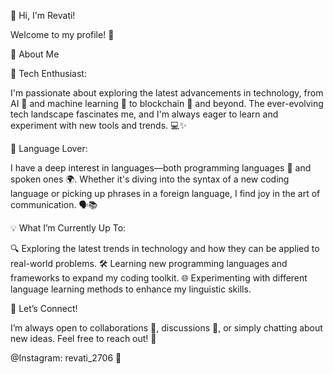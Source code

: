 👋 Hi, I'm Revati!

Welcome to my profile! 🌟

🚀 About Me

🌱 Tech Enthusiast: 

I'm passionate about exploring the latest advancements in technology, 
from AI 🤖 and machine learning 🧠 to blockchain 🔗 and beyond.
The ever-evolving tech landscape fascinates me, 
and I'm always eager to learn and experiment with new tools and trends. 💻✨

💬 Language Lover: 

I have a deep interest in languages—both programming languages 💾 and spoken ones 🌍.
Whether it's diving into the syntax of a new coding language 
or picking up phrases in a foreign language, 
I find joy in the art of communication. 🗣️📚

💡 What I’m Currently Up To:

 🔍 Exploring the latest trends in technology and how they can be applied to real-world problems.
 🛠️ Learning new programming languages and frameworks to expand my coding toolkit.
 🌐 Experimenting with different language learning methods to enhance my linguistic skills.

🤝 Let’s Connect!

I’m always open to collaborations 🤝, discussions 💬, or simply chatting about new ideas. Feel free to reach out! 📧

@Instagram: revati_2706 📸

